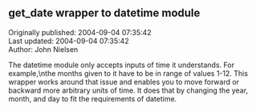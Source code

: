 ## get_date wrapper to datetime module  
Originally published: 2004-09-04 07:35:42  
Last updated: 2004-09-04 07:35:42  
Author: John Nielsen  
  
The datetime module only accepts inputs of time it understands. For example,\nthe months given to it have to be in range of values 1-12. This wrapper works around that issue and enables you to move forward or backward more arbitrary units of time. It does that by changing the year, month, and day to fit the requirements of datetime.